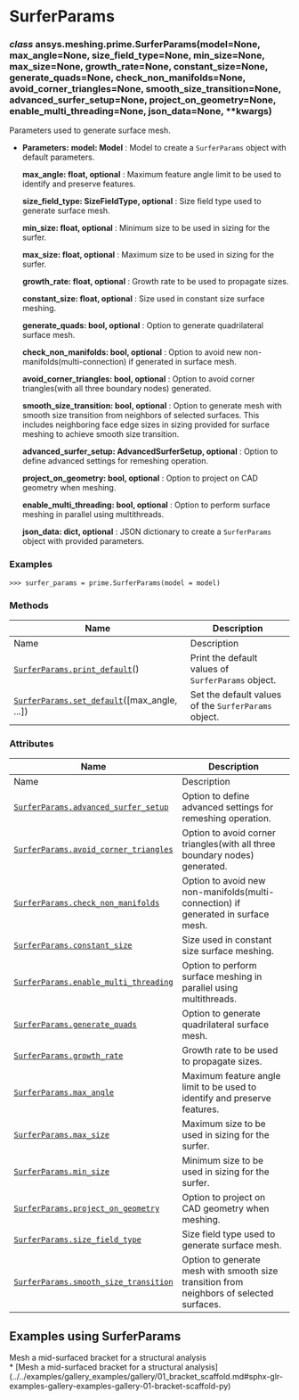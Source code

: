 # SurferParams

<a id="ansys.meshing.prime.SurferParams"></a>

### *class* ansys.meshing.prime.SurferParams(model=None, max_angle=None, size_field_type=None, min_size=None, max_size=None, growth_rate=None, constant_size=None, generate_quads=None, check_non_manifolds=None, avoid_corner_triangles=None, smooth_size_transition=None, advanced_surfer_setup=None, project_on_geometry=None, enable_multi_threading=None, json_data=None, \*\*kwargs)

Parameters used to generate surface mesh.

* **Parameters:**
  **model: Model**
  : Model to create a `SurferParams` object with default parameters.

  **max_angle: float, optional**
  : Maximum feature angle limit to be used to identify and preserve features.

  **size_field_type: SizeFieldType, optional**
  : Size field type used to generate surface mesh.

  **min_size: float, optional**
  : Minimum size to be used in sizing for the surfer.

  **max_size: float, optional**
  : Maximum size to be used in sizing for the surfer.

  **growth_rate: float, optional**
  : Growth rate to be used to propagate sizes.

  **constant_size: float, optional**
  : Size used in constant size surface meshing.

  **generate_quads: bool, optional**
  : Option to generate quadrilateral surface mesh.

  **check_non_manifolds: bool, optional**
  : Option to avoid new non-manifolds(multi-connection) if generated in surface mesh.

  **avoid_corner_triangles: bool, optional**
  : Option to avoid corner triangles(with all three boundary nodes) generated.

  **smooth_size_transition: bool, optional**
  : Option to generate mesh with smooth size transition from neighbors of selected surfaces. This includes neighboring face edge sizes in sizing provided for surface meshing to achieve smooth size transition.

  **advanced_surfer_setup: AdvancedSurferSetup, optional**
  : Option to define advanced settings for remeshing operation.

  **project_on_geometry: bool, optional**
  : Option to project on CAD geometry when meshing.

  **enable_multi_threading: bool, optional**
  : Option to perform surface meshing in parallel using multithreads.

  **json_data: dict, optional**
  : JSON dictionary to create a `SurferParams` object with provided parameters.

### Examples

```pycon
>>> surfer_params = prime.SurferParams(model = model)
```

<!-- !! processed by numpydoc !! -->

### Methods

| Name | Description |
|----------------------------------------------------------------------------------------------------------------------------------------------|------------------------------------------------------|
| Name | Description |
| [`SurferParams.print_default`](ansys.meshing.prime.SurferParams.print_default.md#ansys.meshing.prime.SurferParams.print_default)()           | Print the default values of `SurferParams` object.   |
| [`SurferParams.set_default`](ansys.meshing.prime.SurferParams.set_default.md#ansys.meshing.prime.SurferParams.set_default)([max_angle, ...]) | Set the default values of the `SurferParams` object. |

### Attributes

| Name | Description |
|-------------------------------------------------------------------------------------------------------------------------------------------------------------|------------------------------------------------------------------------------------------|
| Name | Description |
| [`SurferParams.advanced_surfer_setup`](ansys.meshing.prime.SurferParams.advanced_surfer_setup.md#ansys.meshing.prime.SurferParams.advanced_surfer_setup)    | Option to define advanced settings for remeshing operation.                              |
| [`SurferParams.avoid_corner_triangles`](ansys.meshing.prime.SurferParams.avoid_corner_triangles.md#ansys.meshing.prime.SurferParams.avoid_corner_triangles) | Option to avoid corner triangles(with all three boundary nodes) generated.               |
| [`SurferParams.check_non_manifolds`](ansys.meshing.prime.SurferParams.check_non_manifolds.md#ansys.meshing.prime.SurferParams.check_non_manifolds)          | Option to avoid new non-manifolds(multi-connection) if generated in surface mesh.        |
| [`SurferParams.constant_size`](ansys.meshing.prime.SurferParams.constant_size.md#ansys.meshing.prime.SurferParams.constant_size)                            | Size used in constant size surface meshing.                                              |
| [`SurferParams.enable_multi_threading`](ansys.meshing.prime.SurferParams.enable_multi_threading.md#ansys.meshing.prime.SurferParams.enable_multi_threading) | Option to perform surface meshing in parallel using multithreads.                        |
| [`SurferParams.generate_quads`](ansys.meshing.prime.SurferParams.generate_quads.md#ansys.meshing.prime.SurferParams.generate_quads)                         | Option to generate quadrilateral surface mesh.                                           |
| [`SurferParams.growth_rate`](ansys.meshing.prime.SurferParams.growth_rate.md#ansys.meshing.prime.SurferParams.growth_rate)                                  | Growth rate to be used to propagate sizes.                                               |
| [`SurferParams.max_angle`](ansys.meshing.prime.SurferParams.max_angle.md#ansys.meshing.prime.SurferParams.max_angle)                                        | Maximum feature angle limit to be used to identify and preserve features.                |
| [`SurferParams.max_size`](ansys.meshing.prime.SurferParams.max_size.md#ansys.meshing.prime.SurferParams.max_size)                                           | Maximum size to be used in sizing for the surfer.                                        |
| [`SurferParams.min_size`](ansys.meshing.prime.SurferParams.min_size.md#ansys.meshing.prime.SurferParams.min_size)                                           | Minimum size to be used in sizing for the surfer.                                        |
| [`SurferParams.project_on_geometry`](ansys.meshing.prime.SurferParams.project_on_geometry.md#ansys.meshing.prime.SurferParams.project_on_geometry)          | Option to project on CAD geometry when meshing.                                          |
| [`SurferParams.size_field_type`](ansys.meshing.prime.SurferParams.size_field_type.md#ansys.meshing.prime.SurferParams.size_field_type)                      | Size field type used to generate surface mesh.                                           |
| [`SurferParams.smooth_size_transition`](ansys.meshing.prime.SurferParams.smooth_size_transition.md#ansys.meshing.prime.SurferParams.smooth_size_transition) | Option to generate mesh with smooth size transition from neighbors of selected surfaces. |

<a id="examples-using-surferparams"></a>

## Examples using SurferParams

<div class="sphx-glr-thumbnails">
<!-- thumbnail-parent-div-open --><div class="sphx-glr-thumbcontainer" tooltip="Summary: This example demonstrates how to use topology-based connection to generate conformal surface mesh.">  <div class="sphx-glr-thumbnail-title">Mesh a mid-surfaced bracket for a structural analysis</div>
</div>
* [Mesh a mid-surfaced bracket for a structural analysis](../../examples/gallery_examples/gallery/01_bracket_scaffold.md#sphx-glr-examples-gallery-examples-gallery-01-bracket-scaffold-py)

<!-- thumbnail-parent-div-close --></div>
<!-- vale on -->
